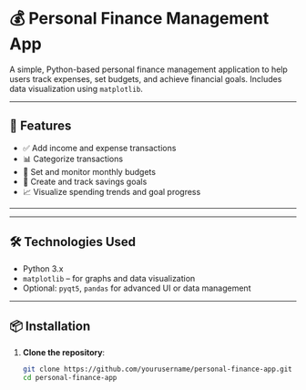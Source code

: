 # 💰 Personal Finance Management App

A simple, Python-based personal finance management application to help users track expenses, set budgets, and achieve financial goals. Includes data visualization using `matplotlib`.

---

## 🚀 Features

- ✅ Add income and expense transactions
- 📊 Categorize transactions
- 🎯 Set and monitor monthly budgets
- 🥅 Create and track savings goals
- 📈 Visualize spending trends and goal progress

---

---

## 🛠 Technologies Used

- Python 3.x
- `matplotlib` – for graphs and data visualization
- Optional: `pyqt5`, `pandas` for advanced UI or data management

---

## 📦 Installation

1. **Clone the repository**:
   ```bash
   git clone https://github.com/yourusername/personal-finance-app.git
   cd personal-finance-app
